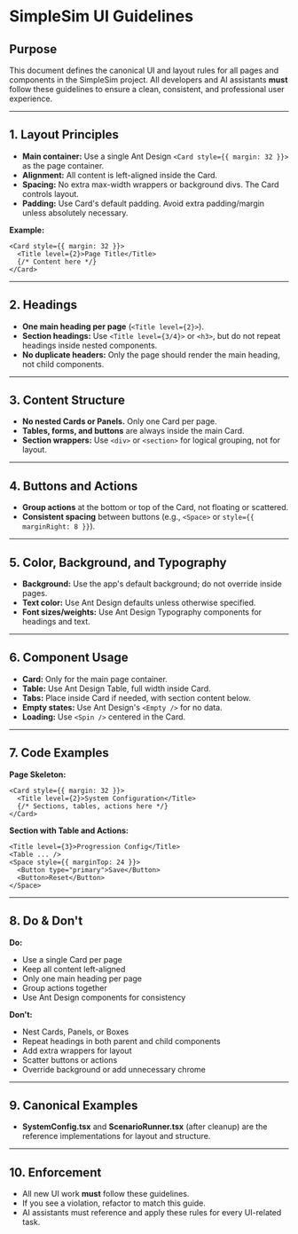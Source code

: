# SimpleSim UI Guidelines

## Purpose

This document defines the canonical UI and layout rules for all pages and components in the SimpleSim project. All developers and AI assistants **must** follow these guidelines to ensure a clean, consistent, and professional user experience.

---

## 1. Layout Principles
- **Main container:** Use a single Ant Design `<Card style={{ margin: 32 }}>` as the page container.
- **Alignment:** All content is left-aligned inside the Card.
- **Spacing:** No extra max-width wrappers or background divs. The Card controls layout.
- **Padding:** Use Card's default padding. Avoid extra padding/margin unless absolutely necessary.

**Example:**
```tsx
<Card style={{ margin: 32 }}>
  <Title level={2}>Page Title</Title>
  {/* Content here */}
</Card>
```

---

## 2. Headings
- **One main heading per page** (`<Title level={2}>`).
- **Section headings:** Use `<Title level={3/4}>` or `<h3>`, but do not repeat headings inside nested components.
- **No duplicate headers:** Only the page should render the main heading, not child components.

---

## 3. Content Structure
- **No nested Cards or Panels.** Only one Card per page.
- **Tables, forms, and buttons** are always inside the main Card.
- **Section wrappers:** Use `<div>` or `<section>` for logical grouping, not for layout.

---

## 4. Buttons and Actions
- **Group actions** at the bottom or top of the Card, not floating or scattered.
- **Consistent spacing** between buttons (e.g., `<Space>` or `style={{ marginRight: 8 }}`).

---

## 5. Color, Background, and Typography
- **Background:** Use the app's default background; do not override inside pages.
- **Text color:** Use Ant Design defaults unless otherwise specified.
- **Font sizes/weights:** Use Ant Design Typography components for headings and text.

---

## 6. Component Usage
- **Card:** Only for the main page container.
- **Table:** Use Ant Design Table, full width inside Card.
- **Tabs:** Place inside Card if needed, with section content below.
- **Empty states:** Use Ant Design's `<Empty />` for no data.
- **Loading:** Use `<Spin />` centered in the Card.

---

## 7. Code Examples

**Page Skeleton:**
```tsx
<Card style={{ margin: 32 }}>
  <Title level={2}>System Configuration</Title>
  {/* Sections, tables, actions here */}
</Card>
```

**Section with Table and Actions:**
```tsx
<Title level={3}>Progression Config</Title>
<Table ... />
<Space style={{ marginTop: 24 }}>
  <Button type="primary">Save</Button>
  <Button>Reset</Button>
</Space>
```

---

## 8. Do & Don't

**Do:**
- Use a single Card per page
- Keep all content left-aligned
- Only one main heading per page
- Group actions together
- Use Ant Design components for consistency

**Don't:**
- Nest Cards, Panels, or Boxes
- Repeat headings in both parent and child components
- Add extra wrappers for layout
- Scatter buttons or actions
- Override background or add unnecessary chrome

---

## 9. Canonical Examples
- **SystemConfig.tsx** and **ScenarioRunner.tsx** (after cleanup) are the reference implementations for layout and structure.

---

## 10. Enforcement
- All new UI work **must** follow these guidelines.
- If you see a violation, refactor to match this guide.
- AI assistants must reference and apply these rules for every UI-related task. 